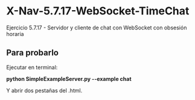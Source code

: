 # X-Nav-5.7.17-WebSocket-TimeChat
Ejercicio 5.7.17 - Servidor y cliente de chat con WebSocket con obsesión horaria

## Para probarlo

Ejecutar en terminal: 

__python SimpleExampleServer.py --example chat__

Y abrir dos pestañas del .html.
